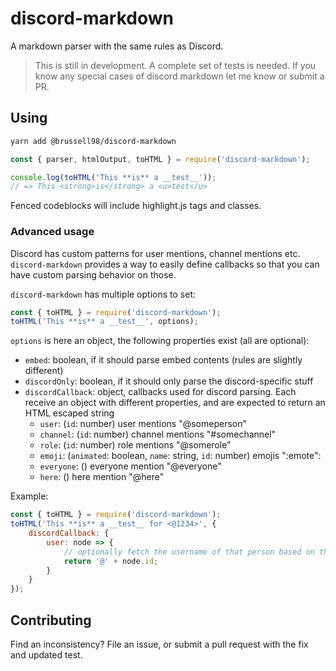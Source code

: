 # discord-markdown
A markdown parser with the same rules as Discord.

> This is still in development. A complete set of tests is needed.
> If you know any special cases of discord markdown let me know or submit a PR.

## Using

```bash
yarn add @brussell98/discord-markdown
```

```js
const { parser, htmlOutput, toHTML } = require('discord-markdown');

console.log(toHTML('This **is** a __test__'));
// => This <strong>is</strong> a <u>test</u>
```

Fenced codeblocks will include highlight.js tags and classes.

### Advanced usage

Discord has custom patterns for user mentions, channel mentions etc. `discord-markdown` provides a way to easily define callbacks so that you can have custom parsing behavior on those.

`discord-markdown` has multiple options to set:

```js
const { toHTML } = require('discord-markdown');
toHTML('This **is** a __test__', options);
```

`options` is here an object, the following properties exist (all are optional):

* `embed`: boolean, if it should parse embed contents (rules are slightly different)
* `discordOnly`: boolean, if it should only parse the discord-specific stuff
* `discordCallback`: object, callbacks used for discord parsing. Each receive an object with different properties, and are expected to return an HTML escaped string
  * `user`: (`id`: number) user mentions "@someperson"
  * `channel`: (`id`: number) channel mentions "#somechannel"
  * `role`: (`id`: number) role mentions "@somerole"
  * `emoji`: (`animated`: boolean, `name`: string, `id`: number) emojis ":emote":
  * `everyone`: () everyone mention "@everyone"
  * `here`: () here mention "@here"

Example:

```js
const { toHTML } = require('discord-markdown');
toHTML('This **is** a __test__ for <@1234>', {
	discordCallback: {
		user: node => {
			// optionally fetch the username of that person based on their userid (node.id)
			return '@' + node.id;
		}
	}
});
```

## Contributing

Find an inconsistency? File an issue, or submit a pull request with the fix and updated test.
